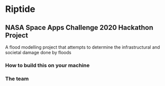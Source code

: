 # Riptide

## NASA Space Apps Challenge 2020 Hackathon Project

A flood modelling project that attempts to determine the infrastructural and societal damage done by floods

### How to build this on your machine

### The team
